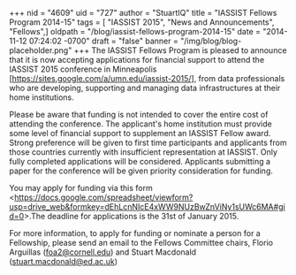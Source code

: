 +++
nid = "4609"
uid = "727"
author = "StuartIQ"
title = "IASSIST Fellows Program 2014-15"
tags = [ "IASSIST 2015", "News and Announcements", "Fellows",]
oldpath = "/blog/iassist-fellows-program-2014-15"
date = "2014-11-12 07:24:02 -0700"
draft = "false"
banner = "/img/blog/blog-placeholder.png"
+++
The IASSIST Fellows Program is pleased to announce that it is now
accepting applications for financial support to attend the IASSIST 2015
conference in Minneapolis
[<https://sites.google.com/a/umn.edu/iassist-2015/>], from data
professionals who are developing, supporting and managing data
infrastructures at their home institutions.

Please be aware that funding is not intended to cover the entire cost of
attending the conference. The applicant's home institution must provide
some level of financial support to supplement an IASSIST Fellow award.
Strong preference will be given to first time participants and
applicants from those countries currently with insufficient
representation at IASSIST. Only fully completed applications will be
considered. Applicants submitting a paper for the conference will be
given priority consideration for funding.

You may apply for funding via this form
<<https://docs.google.com/spreadsheet/viewform?usp=drive_web&formkey=dEhLcnNIcE4xWW9NUzBwZnViNy1sUWc6MA#gid=0>>.The
deadline for applications is the 31st of January 2015.

For more information, to apply for funding or nominate a person for a
Fellowship, please send an email to the Fellows Committee chairs, Florio
Arguillas (<foa2@cornell.edu>) and Stuart Macdonald
(<stuart.macdonald@ed.ac.uk>)

